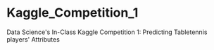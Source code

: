 # Kaggle_Competition_1
Data Science's In-Class Kaggle Competition 1: Predicting Tabletennis players' Attributes
